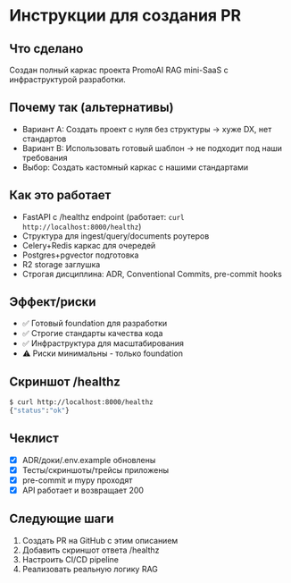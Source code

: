 # Инструкции для создания PR

## Что сделано
Создан полный каркас проекта PromoAI RAG mini-SaaS с инфраструктурой разработки.

## Почему так (альтернативы)
- Вариант A: Создать проект с нуля без структуры → хуже DX, нет стандартов
- Вариант B: Использовать готовый шаблон → не подходит под наши требования
- Выбор: Создать кастомный каркас с нашими стандартами

## Как это работает
- FastAPI с /healthz endpoint (работает: `curl http://localhost:8000/healthz`)
- Структура для ingest/query/documents роутеров
- Celery+Redis каркас для очередей
- Postgres+pgvector подготовка
- R2 storage заглушка
- Строгая дисциплина: ADR, Conventional Commits, pre-commit hooks

## Эффект/риски
- ✅ Готовый foundation для разработки
- ✅ Строгие стандарты качества кода
- ✅ Инфраструктура для масштабирования
- ⚠️ Риски минимальны - только foundation

## Скриншот /healthz
```bash
$ curl http://localhost:8000/healthz
{"status":"ok"}
```

## Чеклист
- [x] ADR/доки/.env.example обновлены
- [x] Тесты/скриншоты/трейсы приложены
- [x] pre-commit и mypy проходят
- [x] API работает и возвращает 200

## Следующие шаги
1. Создать PR на GitHub с этим описанием
2. Добавить скриншот ответа /healthz
3. Настроить CI/CD pipeline
4. Реализовать реальную логику RAG
